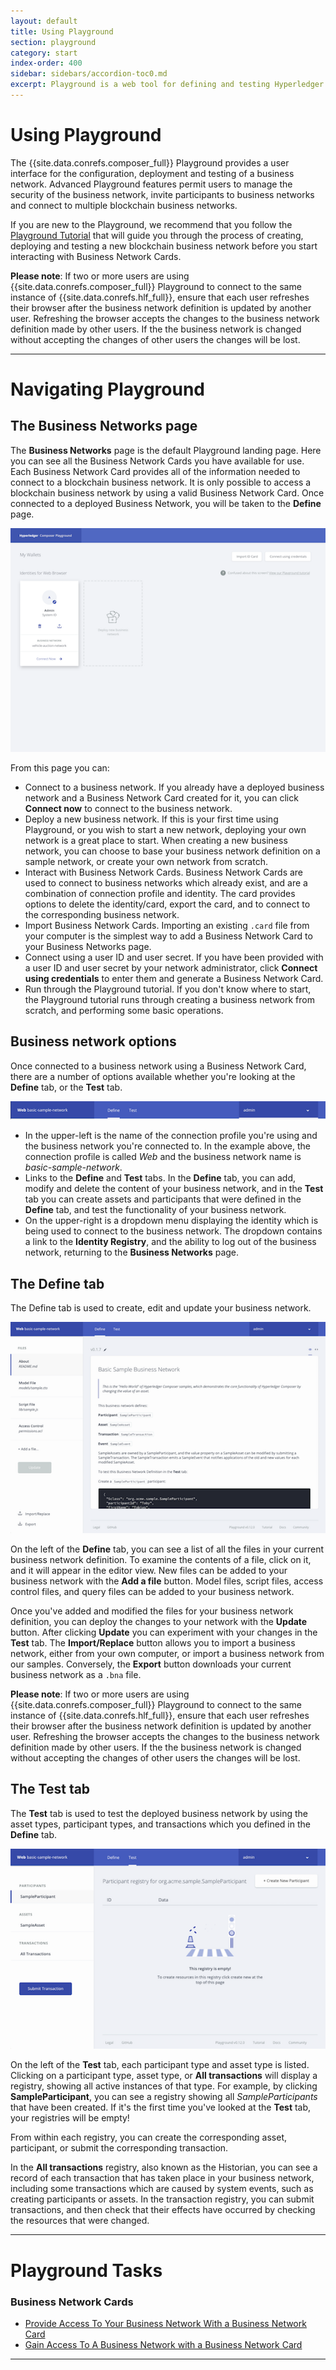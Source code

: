 ```yaml
---
layout: default
title: Using Playground
section: playground
category: start
index-order: 400
sidebar: sidebars/accordion-toc0.md
excerpt: Playground is a web tool for defining and testing Hyperledger Composer models and scripts
---
```


# Using Playground
The {{site.data.conrefs.composer_full}} Playground provides a user interface for the configuration, deployment and testing of a business network. Advanced Playground features permit users to manage the security of the business network, invite participants to business networks and connect to multiple blockchain business networks.

If you are new to the Playground, we recommend that you follow the [Playground Tutorial](../tutorials/playground-guide.html) that will guide you through the process of creating, deploying and testing a new blockchain business network before you start interacting with Business Network Cards.

**Please note**: If two or more users are using {{site.data.conrefs.composer_full}} Playground to connect to the same instance of {{site.data.conrefs.hlf_full}}, ensure that each user refreshes their browser after the business network definition is updated by another user. Refreshing the browser accepts the changes to the business network definition made by other users. If the the business network is changed without accepting the changes of other users the changes will be lost.

---

# Navigating Playground

## The Business Networks page

The **Business Networks**  page is the default Playground landing page. Here you can see all the Business Network Cards you have available for use. Each Business Network Card provides all of the information needed to connect to a blockchain business network. It is only possible to access a blockchain business network by using a valid Business Network Card. Once connected to a deployed Business Network, you will be taken to the **Define** page.

![wallet-page](./images/wallet-page.png)

From this page you can:


- Connect to a business network. If you already have a deployed business network and a Business Network Card created for it, you can click **Connect now** to connect to the business network.
- Deploy a new business network. If this is your first time using Playground, or you wish to start a new network, deploying your own network is a great place to start. When creating a new business network, you can choose to base your business network definition on a sample network, or create your own network from scratch.
- Interact with Business Network Cards. Business Network Cards are used to connect to business networks which already exist, and are a combination of connection profile and identity. The card provides options to delete the identity/card, export the card, and to connect to the corresponding business network.
- Import Business Network Cards. Importing an existing `.card` file from your computer is the simplest way to add a Business Network Card to your Business Networks page.
- Connect using a user ID and user secret. If you have been provided with a user ID and user secret by your network administrator, click **Connect using credentials** to enter them and generate a Business Network Card.
- Run through the Playground tutorial. If you don't know where to start, the Playground tutorial runs through creating a business network from scratch, and performing some basic operations.

## Business network options

Once connected to a business network using a Business Network Card, there are a number of options available whether you're looking at the **Define** tab, or the **Test** tab.

![editor-header](./images/editor-header.png)

- In the upper-left is the name of the connection profile you're using and the business network you're connected to. In the example above, the connection profile is called _Web_ and the business network name is _basic-sample-network_.
- Links to the **Define** and **Test** tabs. In the **Define** tab, you can add, modify and delete the content of your business network, and in the **Test** tab you can create assets and participants that were defined in the **Define** tab, and test the functionality of your business network.
- On the upper-right is a dropdown menu displaying the identity which is being used to connect to the business network. The dropdown contains a link to the **Identity Registry**, and the ability to log out of the business network, returning to the **Business Networks** page.

## The Define tab

The Define tab is used to create, edit and update your business network.

![editor-define-page](./images/editor-define.png)

On the left of the **Define** tab, you can see a list of all the files in your current business network definition. To examine the contents of a file, click on it, and it will appear in the editor view. New files can be added to your business network with the **Add a file** button. Model files, script files, access control files, and query files can be added to your business network.

Once you've added and modified the files for your business network definition, you can deploy the changes to your network with the **Update** button. After clicking **Update** you can experiment with your changes in the **Test** tab. The **Import/Replace** button allows you to import a business network, either from your own computer, or import a business network from our samples. Conversely, the **Export** button downloads your current business network as a `.bna` file.

**Please note**: If two or more users are using {{site.data.conrefs.composer_full}} Playground to connect to the same instance of {{site.data.conrefs.hlf_full}}, ensure that each user refreshes their browser after the business network definition is updated by another user. Refreshing the browser accepts the changes to the business network definition made by other users. If the the business network is changed without accepting the changes of other users the changes will be lost.

## The Test tab

The **Test** tab is used to test the deployed business network by using the asset types, participant types, and transactions which you defined in the **Define** tab.

![editor-test-page](./images/editor-test.png)

On the left of the **Test** tab, each participant type and asset type is listed. Clicking on a participant type, asset type, or **All transactions** will display a registry, showing all active instances of that type. For example, by clicking **SampleParticipant**, you can see a registry showing all _SampleParticipants_ that have been created. If it's the first time you've looked at the **Test** tab, your registries will be empty!

From within each registry, you can create the corresponding asset, participant, or submit the corresponding transaction.

In the **All transactions** registry, also known as the Historian, you can see a record of each transaction that has taken place in your business network, including some transactions which are caused by system events, such as creating participants or assets. In the transaction registry, you can submit transactions, and then check that their effects have occurred by checking the resources that were changed.

---
# Playground Tasks

### Business Network Cards
* [Provide Access To Your Business Network With a Business Network Card](./id-cards-playground.html#provide)
* [Gain Access To A Business Network with a Business Network Card](./id-cards-playground.html#gain)

---
